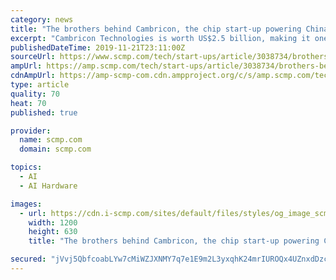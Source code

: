 ```yaml
---
category: news
title: "The brothers behind Cambricon, the chip start-up powering China’s AI ambitions"
excerpt: "Cambricon Technologies is worth US$2.5 billion, making it one of China’s most valuable AI chip start-ups Founded by brothers Chen Yunji and Chen Tianshi, its chips have been used to power nearly 100 million smartphones and servers File photo of a ..."
publishedDateTime: 2019-11-21T23:11:00Z
sourceUrl: https://www.scmp.com/tech/start-ups/article/3038734/brothers-behind-cambricon-chip-start-powering-chinas-ai-ambitions
ampUrl: https://amp.scmp.com/tech/start-ups/article/3038734/brothers-behind-cambricon-chip-start-powering-chinas-ai-ambitions
cdnAmpUrl: https://amp-scmp-com.cdn.ampproject.org/c/s/amp.scmp.com/tech/start-ups/article/3038734/brothers-behind-cambricon-chip-start-powering-chinas-ai-ambitions
type: article
quality: 70
heat: 70
published: true

provider:
  name: scmp.com
  domain: scmp.com

topics:
  - AI
  - AI Hardware

images:
  - url: https://cdn.i-scmp.com/sites/default/files/styles/og_image_scmp_generic/public/d8/images/methode/2019/11/22/2769d6ec-0b82-11ea-afcd-7b308be3ba45_image_hires_075033.JPG?itok=uwPvy4jy&amp;v=1574380238
    width: 1200
    height: 630
    title: "The brothers behind Cambricon, the chip start-up powering China’s AI ambitions"

secured: "jVvj5QbfcoabLYw7cMiWZJXNMY7q7e1E9m2L3yxqhK24mrIUROQx4UZnxdDzcBwrzaqwyNwaen7zyRdlDBR1LBFYYTFMPrgARvSJu2zufihzX2iN8bWh3OuTBzDG6hvqOMK+IKCnFpsK68ZSYjMNsjrtKTyf97EENoIIo9WyuaORiR3Dljq04+txfSWO8glr2rrAMUYBpRBRZQUzGnx+rur1S00K3E1dw2YElhO7zs5pUjtWKmRGpfW0m3WgHanKGTYE2JvEXrhMM7pyRKTVhQ==;4fKbDd3zcv4BudbcBJM1Xw=="
---
```


